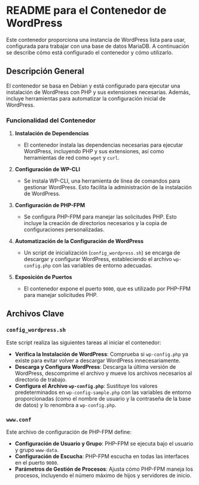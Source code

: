# README para el Contenedor de WordPress

Este contenedor proporciona una instancia de WordPress lista para usar, configurada para trabajar con una base de datos MariaDB. A continuación se describe cómo está configurado el contenedor y cómo utilizarlo.

## Descripción General

El contenedor se basa en Debian y está configurado para ejecutar una instalación de WordPress con PHP y sus extensiones necesarias. Además, incluye herramientas para automatizar la configuración inicial de WordPress.

### Funcionalidad del Contenedor

1. **Instalación de Dependencias**
   - El contenedor instala las dependencias necesarias para ejecutar WordPress, incluyendo PHP y sus extensiones, así como herramientas de red como `wget` y `curl`.

2. **Configuración de WP-CLI**
   - Se instala WP-CLI, una herramienta de línea de comandos para gestionar WordPress. Esto facilita la administración de la instalación de WordPress.

3. **Configuración de PHP-FPM**
   - Se configura PHP-FPM para manejar las solicitudes PHP. Esto incluye la creación de directorios necesarios y la copia de configuraciones personalizadas.

4. **Automatización de la Configuración de WordPress**
   - Un script de inicialización (`config_wordpress.sh`) se encarga de descargar y configurar WordPress, estableciendo el archivo `wp-config.php` con las variables de entorno adecuadas.

5. **Exposición de Puertos**
   - El contenedor expone el puerto `9000`, que es utilizado por PHP-FPM para manejar solicitudes PHP.

## Archivos Clave

### `config_wordpress.sh`

Este script realiza las siguientes tareas al iniciar el contenedor:

- **Verifica la Instalación de WordPress**: Comprueba si `wp-config.php` ya existe para evitar volver a descargar WordPress innecesariamente.
- **Descarga y Configura WordPress**: Descarga la última versión de WordPress, descomprime el archivo y mueve los archivos necesarios al directorio de trabajo.
- **Configura el Archivo `wp-config.php`**: Sustituye los valores predeterminados en `wp-config-sample.php` con las variables de entorno proporcionadas (como el nombre de usuario y la contraseña de la base de datos) y lo renombra a `wp-config.php`.

### `www.conf`

Este archivo de configuración de PHP-FPM define:

- **Configuración de Usuario y Grupo**: PHP-FPM se ejecuta bajo el usuario y grupo `www-data`.
- **Configuración de Escucha**: PHP-FPM escucha en todas las interfaces en el puerto `9000`.
- **Parámetros de Gestión de Procesos**: Ajusta cómo PHP-FPM maneja los procesos, incluyendo el número máximo de hijos y servidores de inicio.

